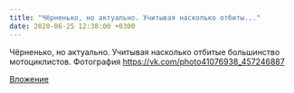 ```yaml
---
title: "Чёрненько, но актуально. Учитывая насколько отбиты..."
date: 2020-06-25 12:38:00 +0300
---
```


Чёрненько, но актуально. Учитывая насколько отбитые большинство мотоциклистов.
Фотография
https://vk.com/photo41076938_457246887

[Вложение](https://vk.com/photo41076938_457246887)
